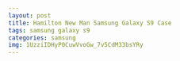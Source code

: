 ```yaml
---
layout: post
title: Hamilton New Man Samsung Galaxy S9 Case
tags: samsung galaxy s9
categories: samsung
img: 1UzziIDHyP0CuwVvoGw_7v5CdM33bsYRy
---
```

